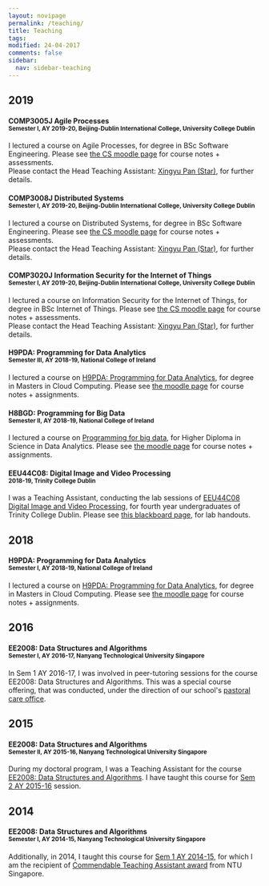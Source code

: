 ```yaml
---
layout: novipage
permalink: /teaching/
title: Teaching
tags: 
modified: 24-04-2017
comments: false
sidebar:
  nav: sidebar-teaching
---
```



## 2019

#### COMP3005J Agile Processes<br><sup>Semester I, AY 2019-20, Beijing-Dublin International College, University College Dublin</sup>
I lectured a course on Agile Processes, for degree in BSc Software Engineering. Please see <a href="https://csmoodle.ucd.ie/moodle/course/view.php?id=798">the CS moodle page</a> for course notes + assessments.<br>
Please contact the Head Teaching Assistant: <a href="mailto:Xingyu.Pan@ucdconnect.ie">Xingyu Pan (Star)</a>, for further details.


#### COMP3008J Distributed Systems<br><sup>Semester I, AY 2019-20, Beijing-Dublin International College, University College Dublin</sup>
I lectured a course on Distributed Systems, for degree in BSc Software Engineering. Please see <a href="https://csmoodle.ucd.ie/moodle/course/view.php?id=796">the CS moodle page</a> for course notes + assessments.<br>
Please contact the Head Teaching Assistant: <a href="mailto:Xingyu.Pan@ucdconnect.ie">Xingyu Pan (Star)</a>, for further details.


#### COMP3020J Information Security for the Internet of Things<br><sup>Semester I, AY 2019-20, Beijing-Dublin International College, University College Dublin</sup>
I lectured a course on Information Security for the Internet of Things, for degree in BSc Internet of Things. Please see <a href="https://csmoodle.ucd.ie/moodle/course/view.php?id=797">the CS moodle page</a> for course notes + assessments.<br>
Please contact the Head Teaching Assistant: <a href="mailto:Xingyu.Pan@ucdconnect.ie">Xingyu Pan (Star)</a>, for further details.


#### H9PDA: Programming for Data Analytics<br><sup>Semester III, AY 2018-19, National College of Ireland</sup>
I lectured a course on <a href="http://courses.ncirl.ie/index.cfm/page/module/moduleId/20375">H9PDA: Programming for Data Analytics</a>, for degree in Masters in Cloud Computing. Please see <a href="https://moodle.ncirl.ie/course/view.php?id=1464">the moodle page</a> for course notes + assignments.

#### H8BGD: Programming for Big Data<br><sup>Semester II, AY 2018-19, National College of Ireland</sup>
I lectured a course on <a href="http://courses.ncirl.ie/index.cfm/page/module/moduleId/21358">Programming for big data</a>, for Higher Diploma in Science in Data Analytics. Please see <a href="https://moodle.ncirl.ie/course/view.php?id=1605">the moodle page</a> for course notes + assignments.

#### EEU44C08: Digital Image and Video Processing<br><sup> 2018-19, Trinity College Dublin</sup>
I was a Teaching Assistant, conducting the lab sessions of [EEU44C08 Digital Image and Video Processing](https://github.com/frcs/EE4C08), for fourth year undergraduates of Trinity College Dublin. Please see <a href="https://tcd.blackboard.com/webapps/blackboard/execute/announcement?method=search&context=course_entry&course_id=_46876_1&handle=announcements_entry&mode=view">this blackboard page</a>, for lab handouts.


## 2018
#### H9PDA: Programming for Data Analytics<br><sup>Semester I, AY 2018-19, National College of Ireland</sup>
I lectured a course on <a href="http://courses.ncirl.ie/index.cfm/page/module/moduleId/20375">H9PDA: Programming for Data Analytics</a>, for degree in Masters in Cloud Computing. Please see <a href="https://moodle.ncirl.ie/course/view.php?id=1319">the moodle page</a> for course notes + assignments.


## 2016
#### EE2008: Data Structures and Algorithms<br><sup>Semester I, AY 2016-17, Nanyang Technological University Singapore</sup>
In Sem 1 AY 2016-17, I was involved in peer-tutoring sessions for the course EE2008: Data Structures and Algorithms. This was a special course offering, that was conducted, under the direction of our school's <a href="http://www.eee.ntu.edu.sg/Programmes/CurrentStudents/sws/AcademicCounselling/Pages/Home.aspx">pastoral care office</a>. 


## 2015
#### EE2008: Data Structures and Algorithms<br><sup>Semester II, AY 2015-16, Nanyang Technological University Singapore</sup>
During my doctoral program, I was a Teaching Assistant for the course <a href="https://eee.ntu.edu.sg/Programmes/CurrentStudents/undergraduate/undergraduatefull-time/Documents/EE2008.pdf">EE2008: Data Structures and Algorithms</a>. I have taught this course for <a href="http://www3.ntu.edu.sg/home2012/SOUMYABR001/teach_AY2015.html">Sem 2 AY 2015-16</a> session. 


## 2014
#### EE2008: Data Structures and Algorithms<br><sup>Semester I, AY 2014-15, Nanyang Technological University Singapore</sup>
Additionally, in 2014, I taught this course for <a href="http://www3.ntu.edu.sg/home2012/SOUMYABR001/teach_AY2014.html">Sem 1 AY 2014-15</a>, for which I am the recipient of <a href="https://soumyabratadev.files.wordpress.com/2016/07/teaching_award_fall2014.pdf">Commendable Teaching Assistant award</a> from NTU Singapore. 


<!---
## Outreach
I am also involved in outreach activities and teaching Junior College students, as a part of the university outreach programs. I participate regularly in public engagement programmes conducted by ADAPT Centre, Dublin. I also worked on fun and interesting projects during my doctoral program at NTU. I taught students how to build antenna using regular tin cans (more popularly known as <a href="https://en.wikipedia.org/wiki/Cantenna">cantenna</a>). Additionally, I explained arduino programming using a block of LEDs - check out our <a href="http://www3.ntu.edu.sg/home2012/SOUMYABR001/ledcube.html">LED Cube workshop</a> page. 


I supervise students in their Master of Science (MSc) research thesis, and also mentor Final Year Projects (FYPs) and <a href="http://www.ntu.edu.sg/TalentOutreach/NRP/Pages/index.aspx">Nanyang Research Program</a> (NRP) projects. 
-->
